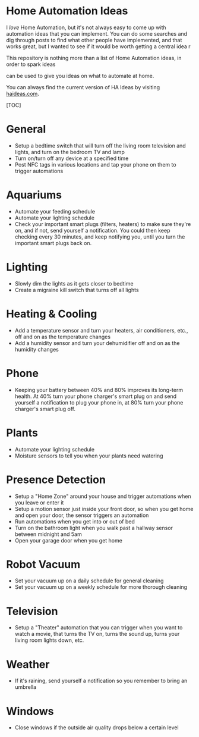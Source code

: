 # Home Automation Ideas
I *love* Home Automation, but it's not always easy to come up with automation ideas that you can implement. You can do some searches and dig through posts to find what other people have implemented, and that works great, but I wanted to see if it would be worth getting a central idea r


This repository is nothing more than a list of Home Automation ideas, in order to spark ideas



can be used to give you ideas on what to automate at home.

You can always find the current version of HA Ideas by visiting [haideas.com](https://haideas.com).

[TOC]

# General
- Setup a bedtime switch that will turn off the living room television and lights, and turn on the bedroom TV and lamp
- Turn on/turn off any device at a specified time
- Post NFC tags in various locations and tap your phone on them to trigger automations

# Aquariums
- Automate your feeding schedule
- Automate your lighting schedule
- Check your important smart plugs (filters, heaters) to make sure they're on, and if not, send yourself a notification. You could then keep checking every 30 minutes, and keep notifying you, until you turn the important smart plugs back on.

# Lighting
- Slowly dim the lights as it gets closer to bedtime
- Create a migraine kill switch that turns off all lights

# Heating & Cooling
- Add a temperature sensor and turn your heaters, air conditioners, etc., off and on as the temperature changes
- Add a humidity sensor and turn your dehumidifier off and on as the humidity changes

# Phone
- Keeping your battery between 40% and 80% improves its long-term health. At 40% turn your phone charger's smart plug on and send yourself a notification to plug your phone in, at 80% turn your phone charger's smart plug off.

# Plants
- Automate your lighting schedule
- Moisture sensors to tell you when your plants need watering

# Presence Detection
- Setup a "Home Zone" around your house and trigger automations when you leave or enter it
- Setup a motion sensor just inside your front door, so when you get home and open your door, the sensor triggers an automation
- Run automations when you get into or out of bed
- Turn on the bathroom light when you walk past a hallway sensor between midnight and 5am
- Open your garage door when you get home

# Robot Vacuum
- Set your vacuum up on a daily schedule for general cleaning
- Set your vacuum up on a weekly schedule for more thorough cleaning

# Television
- Setup a "Theater" automation that you can trigger when you want to watch a movie, that turns the TV on, turns the sound up, turns your living room lights down, etc.

# Weather
- If it's raining, send yourself a notification so you remember to bring an umbrella

# Windows
- Close windows if the outside air quality drops below a certain level